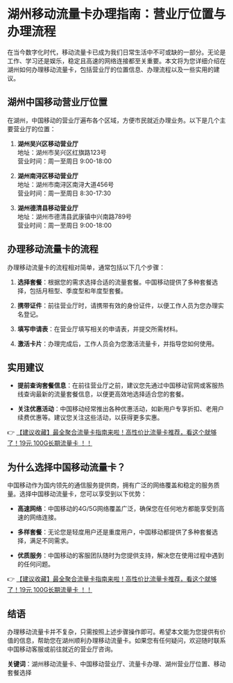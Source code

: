# 湖州移动流量卡办理指南：营业厅位置与办理流程

在当今数字化时代，移动流量卡已成为我们日常生活中不可或缺的一部分。无论是工作、学习还是娱乐，稳定且高速的网络连接都至关重要。本文将为您详细介绍在湖州如何办理移动流量卡，包括营业厅的位置信息、办理流程以及一些实用的建议。

## 湖州中国移动营业厅位置

在湖州，中国移动的营业厅遍布各个区域，方便市民就近办理业务。以下是几个主要营业厅的位置：

1. **湖州吴兴区移动营业厅**  
   地址：湖州市吴兴区红旗路123号  
   营业时间：周一至周日 9:00-18:00

2. **湖州南浔区移动营业厅**  
   地址：湖州市南浔区南浔大道456号  
   营业时间：周一至周日 8:30-17:30

3. **湖州德清县移动营业厅**  
   地址：湖州市德清县武康镇中兴南路789号  
   营业时间：周一至周日 9:00-18:00

## 办理移动流量卡的流程

办理移动流量卡的流程相对简单，通常包括以下几个步骤：

1. **选择套餐**：根据您的需求选择合适的流量套餐。中国移动提供了多种套餐选择，包括月租型、季度型和年度型套餐。

2. **携带证件**：前往营业厅时，请携带有效的身份证件，以便工作人员为您办理实名登记。

3. **填写申请表**：在营业厅填写相关的申请表，并提交所需材料。

4. **激活卡片**：办理完成后，工作人员会为您激活流量卡，并指导您如何使用。

## 实用建议

- **提前查询套餐信息**：在前往营业厅之前，建议您先通过中国移动官网或客服热线查询最新的流量套餐信息，以便更高效地选择适合您的套餐。

- **关注优惠活动**：中国移动经常推出各种优惠活动，如新用户专享折扣、老用户续费优惠等。建议您关注这些活动，以获得更多实惠。

👉 [【建议收藏】最全聚合流量卡指南来啦！高性价比流量卡推荐，看这个就够了！19元 100G长期流量卡 ！！](https://bit.ly/Liuliangka)

## 为什么选择中国移动流量卡？

中国移动作为国内领先的通信服务提供商，拥有广泛的网络覆盖和稳定的服务质量。选择中国移动流量卡，您可以享受到以下优势：

- **高速网络**：中国移动的4G/5G网络覆盖广泛，确保您在任何地方都能享受到高速的网络连接。

- **多样套餐**：无论您是轻度用户还是重度用户，中国移动都提供了多种套餐选择，满足不同需求。

- **优质服务**：中国移动的客服团队随时为您提供支持，解决您在使用过程中遇到的任何问题。

👉 [【建议收藏】最全聚合流量卡指南来啦！高性价比流量卡推荐，看这个就够了！19元 100G长期流量卡 ！！](https://bit.ly/Liuliangka)

## 结语

办理移动流量卡并不复杂，只需按照上述步骤操作即可。希望本文能为您提供有价值的信息，帮助您在湖州顺利办理移动流量卡。如果您有任何疑问，欢迎随时联系中国移动客服或前往就近的营业厅咨询。

**关键词**：湖州移动流量卡、中国移动营业厅、流量卡办理、湖州营业厅位置、移动套餐选择